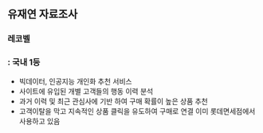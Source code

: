 ## 유재연 자료조사

### 레코벨
### : 국내 1등
* 빅데이터, 인공지능 개인화 추천 서비스
* 사이트에 유입된 개별 고객들의 행동 이력 분석
* 과거 이력 및 최근 관심사에 기반 하여 구매 확률이 높은 상품 추천
* 고객이탈을 막고 지속적인 상품 클릭을 유도하여 구매로 연결
 이미 롯데면세점에서 사용하고 있음
